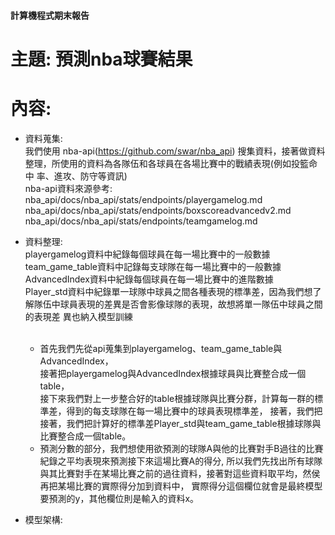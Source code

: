#### 計算機程式期末報告
<h1>
  主題: 預測nba球賽結果
</h1>

<h1>
  內容:
</h1>

- 資料蒐集:
  <br>
    我們使用 nba-api(https://github.com/swar/nba_api) 搜集資料，接著做資料整理，所使用的資料為各隊伍和各球員在各場比賽中的戰績表現(例如投籃命中       率、進攻、防守等資訊)
  <br>
      nba-api資料來源參考:  <br>
      nba_api/docs/nba_api/stats/endpoints/playergamelog.md <br>
      nba_api/docs/nba_api/stats/endpoints/boxscoreadvancedv2.md <br>
      nba_api/docs/nba_api/stats/endpoints/teamgamelog.md <br>
 

- 資料整理:
    <br>
    playergamelog資料中紀錄每個球員在每一場比賽中的一般數據 <br>
    team_game_table資料中記錄每支球隊在每一場比賽中的一般數據 <br>
    AdvancedIndex資料中紀錄每個球員在每一場比賽中的進階數據 <br>
    Player_std資料中紀錄單一球隊中球員之間各種表現的標準差，因為我們想了解隊伍中球員表現的差異是否會影像球隊的表現，故想將單一隊伍中球員之間的表現差     異也納入模型訓練 <br>
    <br>
    - 首先我們先從api蒐集到playergamelog、team_game_table與AdvancedIndex，<br>
    接著把playergamelog與AdvancedIndex根據球員與比賽整合成一個table， <br>
    接下來我們對上一步整合好的table根據球隊與比賽分群，計算每一群的標準差，得到的每支球隊在每一場比賽中的球員表現標準差，
    接著，我們把接著，我們把計算好的標準差Player_std與team_game_table根據球隊與比賽整合成一個table。<br>
    - 預測分數的部分，我們想使用欲預測的球隊A與他的比賽對手B過往的比賽紀錄之平均表現來預測接下來這場比賽A的得分,
    所以我們先找出所有球隊與其比賽對手在某場比賽之前的過往資料，接著對這些資料取平均，然侯再把某場比賽的實際得分加到資料中，
    實際得分這個欄位就會是最終模型要預測的y，其他欄位則是輸入的資料x。 <br>
    
    
- 模型架構:
  <br>
  
    
    



